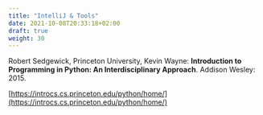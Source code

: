 ```yaml
---
title: "IntelliJ & Tools"
date: 2021-10-08T20:33:18+02:00
draft: true
weight: 30
---
```



Robert Sedgewick, Princeton University, Kevin Wayne: __Introduction to Programming in Python: An Interdisciplinary Approach__. Addison Wesley: 2015.

[https://introcs.cs.princeton.edu/python/home/](https://introcs.cs.princeton.edu/python/home/)
